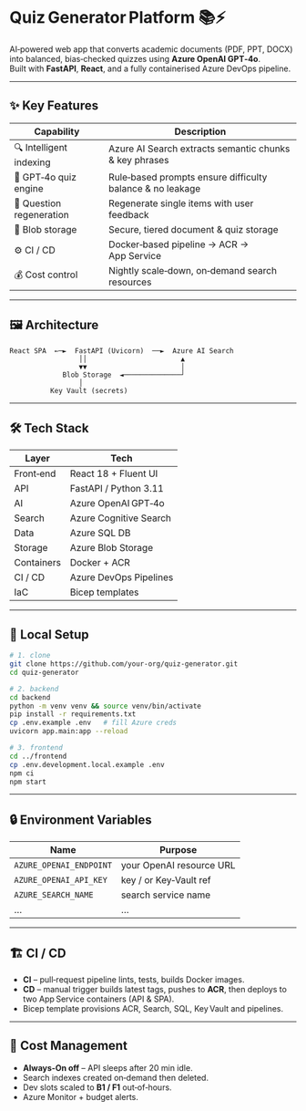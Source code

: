 
# Quiz Generator Platform 📚⚡️

AI‑powered web app that converts academic documents (PDF, PPT, DOCX) into balanced, bias‑checked quizzes using **Azure OpenAI GPT‑4o**.  
Built with **FastAPI**, **React**, and a fully containerised Azure DevOps pipeline.

---

## ✨ Key Features
| Capability | Description |
|------------|-------------|
| 🔍 Intelligent indexing | Azure AI Search extracts semantic chunks & key phrases |
| 🧠 GPT‑4o quiz engine | Rule‑based prompts ensure difficulty balance & no leakage |
| 🔄 Question regeneration | Regenerate single items with user feedback |
| 💾 Blob storage | Secure, tiered document & quiz storage |
| ⚙️ CI / CD | Docker‑based pipeline → ACR → App Service |
| 💰 Cost control | Nightly scale‑down, on‑demand search resources |

---

## 🖼️ Architecture

```
React SPA  ←─►  FastAPI (Uvicorn)  ──►  Azure AI Search
                 ││                       ▲
                 ▼▼                       │
             Blob Storage  ◄──────────────┘
                 │
          Key Vault (secrets)
```

---

## 🛠 Tech Stack
| Layer | Tech |
|-------|------|
| Front‑end | React 18 + Fluent UI |
| API | FastAPI / Python 3.11 |
| AI | Azure OpenAI GPT‑4o |
| Search | Azure Cognitive Search |
| Data | Azure SQL DB |
| Storage | Azure Blob Storage |
| Containers | Docker + ACR |
| CI / CD | Azure DevOps Pipelines |
| IaC | Bicep templates |

---

## 🚀 Local Setup

```bash
# 1. clone
git clone https://github.com/your‑org/quiz‑generator.git
cd quiz‑generator

# 2. backend
cd backend
python -m venv venv && source venv/bin/activate
pip install -r requirements.txt
cp .env.example .env   # fill Azure creds
uvicorn app.main:app --reload

# 3. frontend
cd ../frontend
cp .env.development.local.example .env
npm ci
npm start
```

---

## 🔒 Environment Variables

| Name | Purpose |
|------|---------|
| `AZURE_OPENAI_ENDPOINT` | your OpenAI resource URL |
| `AZURE_OPENAI_API_KEY` | key / or Key‑Vault ref |
| `AZURE_SEARCH_NAME` | search service name |
| … | … |

---

## 🏗️ CI / CD

* **CI** – pull‑request pipeline lints, tests, builds Docker images.  
* **CD** – manual trigger builds latest tags, pushes to **ACR**, then deploys to two App Service containers (API & SPA).  
* Bicep template provisions ACR, Search, SQL, Key Vault and pipelines.

---

## 💸 Cost Management

* **Always‑On off** – API sleeps after 20 min idle.  
* Search indexes created on‑demand then deleted.  
* Dev slots scaled to **B1 / F1** out‑of‑hours.  
* Azure Monitor + budget alerts.
